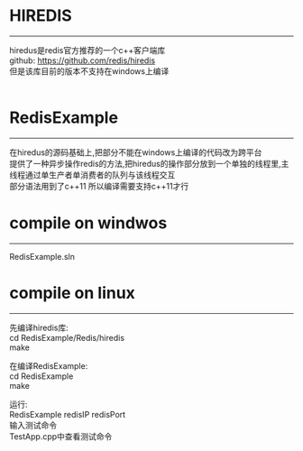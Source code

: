 ﻿# HIREDIS
------------------------------------------
hiredus是redis官方推荐的一个c++客户端库<br>
github: https://github.com/redis/hiredis<br>
但是该库目前的版本不支持在windows上编译<br>
<br>

# RedisExample
------------------------------------------
在hiredus的源码基础上,把部分不能在windows上编译的代码改为跨平台<br>
提供了一种异步操作redis的方法,把hiredus的操作部分放到一个单独的线程里,主线程通过单生产者单消费者的队列与该线程交互<br>
部分语法用到了c++11 所以编译需要支持c++11才行<br>

# compile on windwos
------------------------------------------
RedisExample.sln

# compile on linux
------------------------------------------
先编译hiredis库:<br>
cd RedisExample/Redis/hiredis<br>
make<br>

在编译RedisExample:<br>
cd RedisExample<br>
make<br>

运行:<br>
RedisExample redisIP redisPort<br>
输入测试命令<br>
TestApp.cpp中查看测试命令
